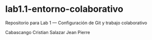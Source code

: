 # lab1.1-entorno-colaborativo 
Repositorio para Lab 1 — Configuración de Git y trabajo colaborativo

Cabascango Cristian
Salazar Jean Pierre